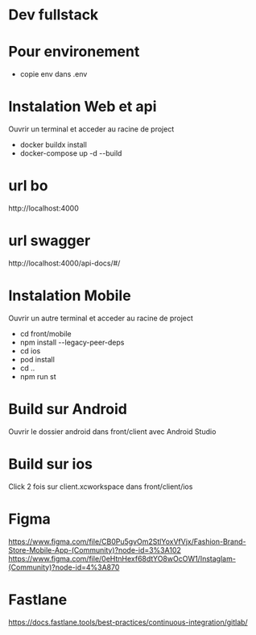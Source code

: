 # Dev fullstack

# Pour environement
- copie env dans .env

# Instalation Web et api
Ouvrir un terminal et acceder au racine de project
- docker buildx install
- docker-compose up -d --build

# url bo
http://localhost:4000

# url swagger
http://localhost:4000/api-docs/#/


# Instalation Mobile
Ouvrir un autre terminal et acceder au racine de project
- cd front/mobile
- npm install --legacy-peer-deps
- cd ios
- pod install
- cd ..
- npm run st

# Build sur Android
Ouvrir le dossier android dans front/client avec Android Studio

# Build sur ios
Click 2 fois sur client.xcworkspace dans front/client/ios

# Figma
https://www.figma.com/file/CB0Pu5gvOm2StlYoxVfVjx/Fashion-Brand-Store-Mobile-App-(Community)?node-id=3%3A102
https://www.figma.com/file/0eHtnHexf68dtYO8wOcOW1/Instaglam-(Community)?node-id=4%3A870

# Fastlane
https://docs.fastlane.tools/best-practices/continuous-integration/gitlab/
